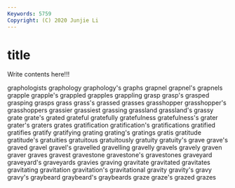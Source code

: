 ```yaml
---
Keywords: 5759
Copyright: (C) 2020 Junjie Li
---
```


# title

Write contents here!!!
 
graphologists 
graphology 
graphology's
graphs 
grapnel 
grapnel's 
grapnels 
grapple 
grapple's 
grappled 
grapples 
grappling 
grasp
grasp's 
grasped 
grasping 
grasps 
grass 
grass's 
grassed 
grasses 
grasshopper 
grasshopper's
grasshoppers 
grassier 
grassiest 
grassing 
grassland 
grassland's 
grassy 
grate 
grate's 
grated
grateful 
gratefully 
gratefulness 
gratefulness's 
grater 
grater's 
graters 
grates 
gratification 
gratification's
gratifications 
gratified 
gratifies 
gratify 
gratifying 
grating 
grating's 
gratings 
gratis 
gratitude
gratitude's 
gratuities 
gratuitous 
gratuitously 
gratuity 
gratuity's 
grave 
grave's 
graved 
gravel
gravel's 
gravelled 
gravelling 
gravelly 
gravels 
gravely 
graven 
graver 
graves 
gravest
gravestone 
gravestone's 
gravestones 
graveyard 
graveyard's 
graveyards 
gravies 
graving 
gravitate 
gravitated
gravitates 
gravitating 
gravitation 
gravitation's 
gravitational 
gravity 
gravity's 
gravy 
gravy's 
graybeard
graybeard's 
graybeards 
graze 
graze's 
grazed 
grazes 
